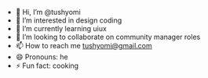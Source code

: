 - 👋 Hi, I’m @tushyomi
- 👀 I’m interested in design coding
- 🌱 I’m currently learning uiux
- 💞️ I’m looking to collaborate on community manager roles
- 📫 How to reach me tushyomi@gmail.com
- 😄 Pronouns: he
- ⚡ Fun fact: cooking

<!---
tushyomi/tushyomi is a ✨ special ✨ repository because its `README.md` (this file) appears on your GitHub profile.
You can click the Preview link to take a look at your changes.
--->
